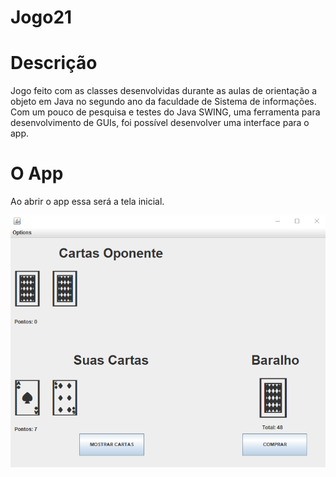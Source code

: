 # Jogo21



# Descrição
Jogo feito com as classes desenvolvidas durante as aulas de orientação a objeto em Java no segundo ano da faculdade de Sistema de informações. Com um pouco de pesquisa e testes do Java SWING, uma ferramenta para desenvolvimento de GUIs, foi possível desenvolver uma interface para o app.

# O App

Ao abrir o app essa será a tela inicial.

![Img Tela inicial jogo 21](https://github.com/VituHonda/Jogo21/blob/main/Jogo21Img/TelaInicial.png)
